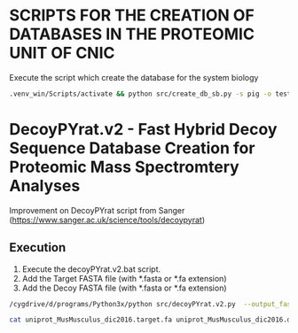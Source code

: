 # SCRIPTS FOR THE CREATION OF DATABASES IN THE PROTEOMIC UNIT OF CNIC

Execute the script which create the database for the system biology

```bash
.venv_win/Scripts/activate && python src/create_db_sb.py -s pig -o test
```

# DecoyPYrat.v2 - Fast Hybrid Decoy Sequence Database Creation for Proteomic Mass Spectromtery Analyses

Improvement on DecoyPYrat script from Sanger (https://www.sanger.ac.uk/science/tools/decoypyrat)

## Execution
1. Execute the decoyPYrat.v2.bat script.
2. Add the Target FASTA file (with *.fasta or *.fa extension)
2. Add the Decoy FASTA file (with *.fasta or *.fa extension)


```bash
/cygdrive/d/programs/Python3x/python src/decoyPYrat.v2.py  --output_fasta test/uniprot_MusMusculus_dic2016.decoy.fasta  test/uniprot_MusMusculus_dic2016.fasta

cat uniprot_MusMusculus_dic2016.target.fa uniprot_MusMusculus_dic2016.decoy.fasta > uniprot_MusMusculus_dic2016.target-decoy.fa
```

